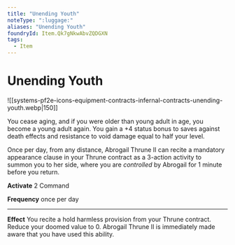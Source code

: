```yaml
---
title: "Unending Youth"
noteType: ":luggage:"
aliases: "Unending Youth"
foundryId: Item.Qk7gNkwAbvZQDGXN
tags:
  - Item
---
```


# Unending Youth
![[systems-pf2e-icons-equipment-contracts-infernal-contracts-unending-youth.webp|150]]

You cease aging, and if you were older than young adult in age, you become a young adult again. You gain a +4 status bonus to saves against death effects and resistance to void damage equal to half your level.

Once per day, from any distance, Abrogail Thrune II can recite a mandatory appearance clause in your Thrune contract as a 3-action activity to summon you to her side, where you are _controlled_ by Abrogail for 1 minute before you return.

**Activate** 2 Command

**Frequency** once per day

* * *

**Effect** You recite a hold harmless provision from your Thrune contract. Reduce your doomed value to 0. Abrogail Thrune II is immediately made aware that you have used this ability.
